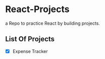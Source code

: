 # React-Projects

a Repo to practice React by building projects.

## List Of Projects

- [x] Expense Tracker
